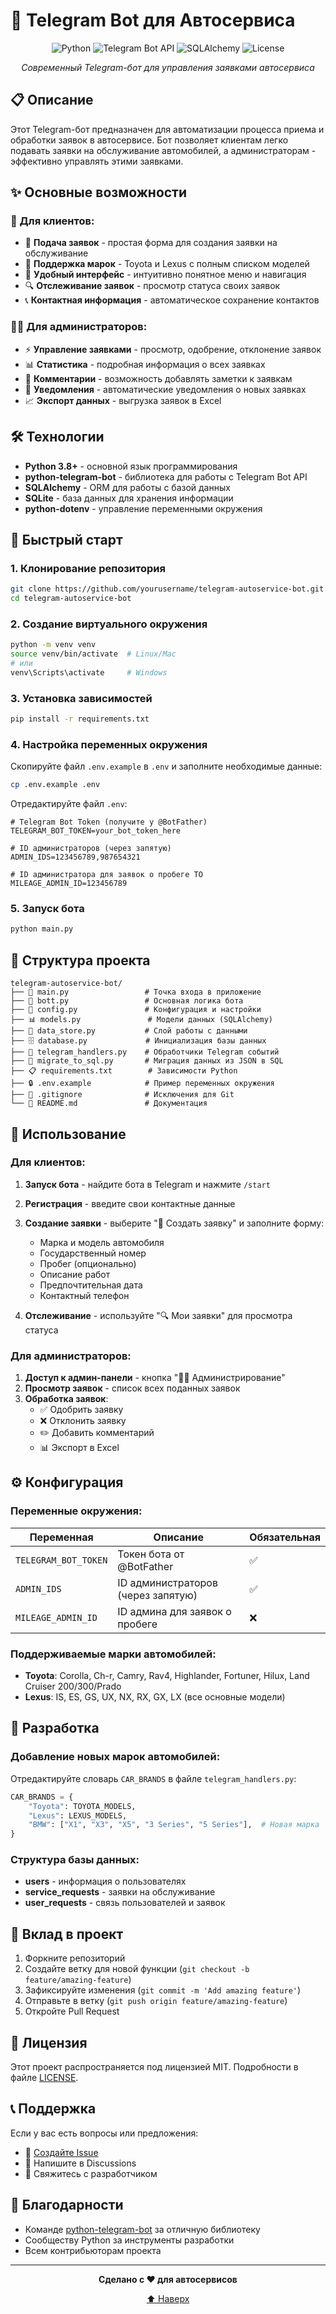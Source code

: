 # 🚗 Telegram Bot для Автосервиса

<div align="center">

![Python](https://img.shields.io/badge/python-v3.8+-blue.svg)
![Telegram Bot API](https://img.shields.io/badge/Telegram%20Bot%20API-13.15-blue.svg)
![SQLAlchemy](https://img.shields.io/badge/SQLAlchemy-2.0.23-green.svg)
![License](https://img.shields.io/badge/license-MIT-green.svg)

*Современный Telegram-бот для управления заявками автосервиса*

</div>

## 📋 Описание

Этот Telegram-бот предназначен для автоматизации процесса приема и обработки заявок в автосервисе. Бот позволяет клиентам легко подавать заявки на обслуживание автомобилей, а администраторам - эффективно управлять этими заявками.

## ✨ Основные возможности

### 👥 Для клиентов:
- 📝 **Подача заявок** - простая форма для создания заявки на обслуживание
- 🚗 **Поддержка марок** - Toyota и Lexus с полным списком моделей
- 📱 **Удобный интерфейс** - интуитивно понятное меню и навигация
- 🔍 **Отслеживание заявок** - просмотр статуса своих заявок
- 📞 **Контактная информация** - автоматическое сохранение контактов

### 👨‍💼 Для администраторов:
- ⚡ **Управление заявками** - просмотр, одобрение, отклонение заявок
- 📊 **Статистика** - подробная информация о всех заявках
- 💬 **Комментарии** - возможность добавлять заметки к заявкам
- 🔔 **Уведомления** - автоматические уведомления о новых заявках
- 📈 **Экспорт данных** - выгрузка заявок в Excel

## 🛠 Технологии

- **Python 3.8+** - основной язык программирования
- **python-telegram-bot** - библиотека для работы с Telegram Bot API
- **SQLAlchemy** - ORM для работы с базой данных
- **SQLite** - база данных для хранения информации
- **python-dotenv** - управление переменными окружения

## 🚀 Быстрый старт

### 1. Клонирование репозитория
```bash
git clone https://github.com/yourusername/telegram-autoservice-bot.git
cd telegram-autoservice-bot
```

### 2. Создание виртуального окружения
```bash
python -m venv venv
source venv/bin/activate  # Linux/Mac
# или
venv\Scripts\activate     # Windows
```

### 3. Установка зависимостей
```bash
pip install -r requirements.txt
```

### 4. Настройка переменных окружения
Скопируйте файл `.env.example` в `.env` и заполните необходимые данные:

```bash
cp .env.example .env
```

Отредактируйте файл `.env`:
```env
# Telegram Bot Token (получите у @BotFather)
TELEGRAM_BOT_TOKEN=your_bot_token_here

# ID администраторов (через запятую)
ADMIN_IDS=123456789,987654321

# ID администратора для заявок о пробеге ТО
MILEAGE_ADMIN_ID=123456789
```

### 5. Запуск бота
```bash
python main.py
```

## 📁 Структура проекта

```
telegram-autoservice-bot/
├── 📄 main.py                 # Точка входа в приложение
├── 🤖 bott.py                 # Основная логика бота
├── 🔧 config.py               # Конфигурация и настройки
├── 📊 models.py               # Модели данных (SQLAlchemy)
├── 💾 data_store.py           # Слой работы с данными
├── 🗄️ database.py             # Инициализация базы данных
├── 📱 telegram_handlers.py    # Обработчики Telegram событий
├── 🔄 migrate_to_sql.py       # Миграция данных из JSON в SQL
├── 📋 requirements.txt        # Зависимости Python
├── 🔒 .env.example            # Пример переменных окружения
├── 🚫 .gitignore              # Исключения для Git
└── 📖 README.md               # Документация
```

## 🎯 Использование

### Для клиентов:

1. **Запуск бота** - найдите бота в Telegram и нажмите `/start`
2. **Регистрация** - введите свои контактные данные
3. **Создание заявки** - выберите "📝 Создать заявку" и заполните форму:
   - Марка и модель автомобиля
   - Государственный номер
   - Пробег (опционально)
   - Описание работ
   - Предпочтительная дата
   - Контактный телефон

4. **Отслеживание** - используйте "🔍 Мои заявки" для просмотра статуса

### Для администраторов:

1. **Доступ к админ-панели** - кнопка "👨‍💼 Администрирование"
2. **Просмотр заявок** - список всех поданных заявок
3. **Обработка заявок**:
   - ✅ Одобрить заявку
   - ❌ Отклонить заявку
   - ✏️ Добавить комментарий
   - 📊 Экспорт в Excel

## ⚙️ Конфигурация

### Переменные окружения:

| Переменная | Описание | Обязательная |
|------------|----------|--------------|
| `TELEGRAM_BOT_TOKEN` | Токен бота от @BotFather | ✅ |
| `ADMIN_IDS` | ID администраторов (через запятую) | ✅ |
| `MILEAGE_ADMIN_ID` | ID админа для заявок о пробеге | ❌ |

### Поддерживаемые марки автомобилей:

- **Toyota**: Corolla, Ch-r, Camry, Rav4, Highlander, Fortuner, Hilux, Land Cruiser 200/300/Prado
- **Lexus**: IS, ES, GS, UX, NX, RX, GX, LX (все основные модели)

## 🔧 Разработка

### Добавление новых марок автомобилей:

Отредактируйте словарь `CAR_BRANDS` в файле `telegram_handlers.py`:

```python
CAR_BRANDS = {
    "Toyota": TOYOTA_MODELS,
    "Lexus": LEXUS_MODELS,
    "BMW": ["X1", "X3", "X5", "3 Series", "5 Series"],  # Новая марка
}
```

### Структура базы данных:

- **users** - информация о пользователях
- **service_requests** - заявки на обслуживание
- **user_requests** - связь пользователей и заявок

## 🤝 Вклад в проект

1. Форкните репозиторий
2. Создайте ветку для новой функции (`git checkout -b feature/amazing-feature`)
3. Зафиксируйте изменения (`git commit -m 'Add amazing feature'`)
4. Отправьте в ветку (`git push origin feature/amazing-feature`)
5. Откройте Pull Request

## 📝 Лицензия

Этот проект распространяется под лицензией MIT. Подробности в файле [LICENSE](LICENSE).

## 📞 Поддержка

Если у вас есть вопросы или предложения:

- 🐛 [Создайте Issue](https://github.com/yourusername/telegram-autoservice-bot/issues)
- 💬 Напишите в Discussions
- 📧 Свяжитесь с разработчиком

## 🎉 Благодарности

- Команде [python-telegram-bot](https://github.com/python-telegram-bot/python-telegram-bot) за отличную библиотеку
- Сообществу Python за инструменты разработки
- Всем контрибьюторам проекта

---

<div align="center">

**Сделано с ❤️ для автосервисов**

[⬆ Наверх](#-telegram-bot-для-автосервиса)

</div>